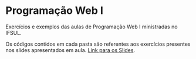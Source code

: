 # Programação Web I
Exercícios e exemplos das aulas de Programação Web I ministradas no IFSUL.

Os códigos contidos em cada pasta são referentes aos exercícios presentes nos slides apresentados em aula.
[Link para os Slides](https://drive.google.com/drive/folders/1jsfXWr1buvHHCbrg_BYJBt8WWPKTT68m?usp=sharing).

